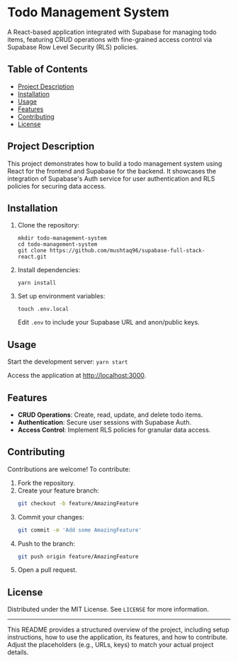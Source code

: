# Todo Management System

A React-based application integrated with Supabase for managing todo items, featuring CRUD operations with fine-grained access control via Supabase Row Level Security (RLS) policies.

## Table of Contents

- [Project Description](#project-description)
- [Installation](#installation)
- [Usage](#usage)
- [Features](#features)
- [Contributing](#contributing)
- [License](#license)

## Project Description

This project demonstrates how to build a todo management system using React for the frontend and Supabase for the backend. It showcases the integration of Supabase's Auth service for user authentication and RLS policies for securing data access.

## Installation

1. Clone the repository:
    ```
    mkdir todo-management-system
    cd todo-management-system
    git clone https://github.com/mushtaq96/supabase-full-stack-react.git
    ```

2. Install dependencies:
    ```
    yarn install
    ```

3. Set up environment variables:
    ```
    touch .env.local
    ```
    Edit `.env` to include your Supabase URL and anon/public keys.

## Usage

Start the development server:
    ```
    yarn start
    ```

Access the application at [http://localhost:3000](http://localhost:3000).

## Features

- **CRUD Operations**: Create, read, update, and delete todo items.
- **Authentication**: Secure user sessions with Supabase Auth.
- **Access Control**: Implement RLS policies for granular data access.

## Contributing

Contributions are welcome! To contribute:

1. Fork the repository.
2. Create your feature branch:
    ```bash
    git checkout -b feature/AmazingFeature
    ```
3. Commit your changes:
    ```bash
    git commit -m 'Add some AmazingFeature'
    ```
4. Push to the branch:
    ```bash
    git push origin feature/AmazingFeature
    ```
5. Open a pull request.

## License

Distributed under the MIT License. See `LICENSE` for more information.

---

This README provides a structured overview of the project, including setup instructions, how to use the application, its features, and how to contribute. Adjust the placeholders (e.g., URLs, keys) to match your actual project details.
